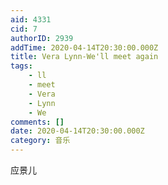 ```yaml
---
aid: 4331
cid: 7
authorID: 2939
addTime: 2020-04-14T20:30:00.000Z
title: Vera Lynn-We'll meet again
tags:
    - ll
    - meet
    - Vera
    - Lynn
    - We
comments: []
date: 2020-04-14T20:30:00.000Z
category: 音乐
---
```


应景儿
